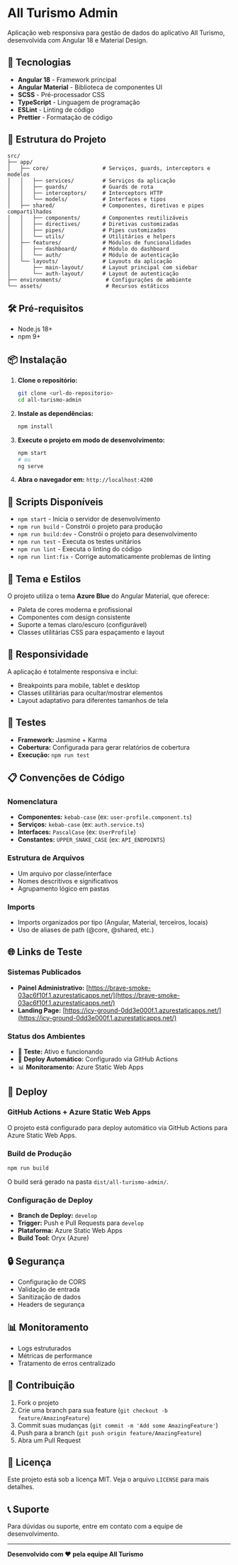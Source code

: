 # All Turismo Admin

Aplicação web responsiva para gestão de dados do aplicativo All Turismo, desenvolvida com Angular 18 e Material Design.

## 🚀 Tecnologias

- **Angular 18** - Framework principal
- **Angular Material** - Biblioteca de componentes UI
- **SCSS** - Pré-processador CSS
- **TypeScript** - Linguagem de programação
- **ESLint** - Linting de código
- **Prettier** - Formatação de código

## 📁 Estrutura do Projeto

```
src/
├── app/
│   ├── core/                 # Serviços, guards, interceptors e modelos
│   │   ├── services/         # Serviços da aplicação
│   │   ├── guards/           # Guards de rota
│   │   ├── interceptors/     # Interceptors HTTP
│   │   └── models/           # Interfaces e tipos
│   ├── shared/               # Componentes, diretivas e pipes compartilhados
│   │   ├── components/       # Componentes reutilizáveis
│   │   ├── directives/       # Diretivas customizadas
│   │   ├── pipes/            # Pipes customizados
│   │   └── utils/            # Utilitários e helpers
│   ├── features/             # Módulos de funcionalidades
│   │   ├── dashboard/        # Módulo do dashboard
│   │   └── auth/             # Módulo de autenticação
│   └── layouts/              # Layouts da aplicação
│       ├── main-layout/      # Layout principal com sidebar
│       └── auth-layout/      # Layout de autenticação
├── environments/              # Configurações de ambiente
└── assets/                    # Recursos estáticos
```

## 🛠️ Pré-requisitos

- Node.js 18+ 
- npm 9+

## 📦 Instalação

1. **Clone o repositório:**
   ```bash
   git clone <url-do-repositorio>
   cd all-turismo-admin
   ```

2. **Instale as dependências:**
   ```bash
   npm install
   ```

3. **Execute o projeto em modo de desenvolvimento:**
   ```bash
   npm start
   # ou
   ng serve
   ```

4. **Abra o navegador em:** `http://localhost:4200`

## 🔧 Scripts Disponíveis

- `npm start` - Inicia o servidor de desenvolvimento
- `npm run build` - Constrói o projeto para produção
- `npm run build:dev` - Constrói o projeto para desenvolvimento
- `npm run test` - Executa os testes unitários
- `npm run lint` - Executa o linting do código
- `npm run lint:fix` - Corrige automaticamente problemas de linting

## 🎨 Tema e Estilos

O projeto utiliza o tema **Azure Blue** do Angular Material, que oferece:
- Paleta de cores moderna e profissional
- Componentes com design consistente
- Suporte a temas claro/escuro (configurável)
- Classes utilitárias CSS para espaçamento e layout

## 📱 Responsividade

A aplicação é totalmente responsiva e inclui:
- Breakpoints para mobile, tablet e desktop
- Classes utilitárias para ocultar/mostrar elementos
- Layout adaptativo para diferentes tamanhos de tela

## 🧪 Testes

- **Framework:** Jasmine + Karma
- **Cobertura:** Configurada para gerar relatórios de cobertura
- **Execução:** `npm run test`

## 📋 Convenções de Código

### Nomenclatura
- **Componentes:** `kebab-case` (ex: `user-profile.component.ts`)
- **Serviços:** `kebab-case` (ex: `auth.service.ts`)
- **Interfaces:** `PascalCase` (ex: `UserProfile`)
- **Constantes:** `UPPER_SNAKE_CASE` (ex: `API_ENDPOINTS`)

### Estrutura de Arquivos
- Um arquivo por classe/interface
- Nomes descritivos e significativos
- Agrupamento lógico em pastas

### Imports
- Imports organizados por tipo (Angular, Material, terceiros, locais)
- Uso de aliases de path (@core, @shared, etc.)

## 🌐 Links de Teste

### Sistemas Publicados
- **Painel Administrativo:** [https://brave-smoke-03ac6f10f.1.azurestaticapps.net/](https://brave-smoke-03ac6f10f.1.azurestaticapps.net/)
- **Landing Page:** [https://icy-ground-0dd3e000f.1.azurestaticapps.net/](https://icy-ground-0dd3e000f.1.azurestaticapps.net/)

### Status dos Ambientes
- 🧪 **Teste:** Ativo e funcionando
- 🔄 **Deploy Automático:** Configurado via GitHub Actions
- 📊 **Monitoramento:** Azure Static Web Apps

## 🚀 Deploy

### GitHub Actions + Azure Static Web Apps
O projeto está configurado para deploy automático via GitHub Actions para Azure Static Web Apps.

### Build de Produção
```bash
npm run build
```

O build será gerado na pasta `dist/all-turismo-admin/`.

### Configuração de Deploy
- **Branch de Deploy:** `develop`
- **Trigger:** Push e Pull Requests para `develop`
- **Plataforma:** Azure Static Web Apps
- **Build Tool:** Oryx (Azure)

## 🔒 Segurança

- Configuração de CORS
- Validação de entrada
- Sanitização de dados
- Headers de segurança

## 📊 Monitoramento

- Logs estruturados
- Métricas de performance
- Tratamento de erros centralizado

## 🤝 Contribuição

1. Fork o projeto
2. Crie uma branch para sua feature (`git checkout -b feature/AmazingFeature`)
3. Commit suas mudanças (`git commit -m 'Add some AmazingFeature'`)
4. Push para a branch (`git push origin feature/AmazingFeature`)
5. Abra um Pull Request

## 📄 Licença

Este projeto está sob a licença MIT. Veja o arquivo `LICENSE` para mais detalhes.

## 📞 Suporte

Para dúvidas ou suporte, entre em contato com a equipe de desenvolvimento.

---

**Desenvolvido com ❤️ pela equipe All Turismo**

